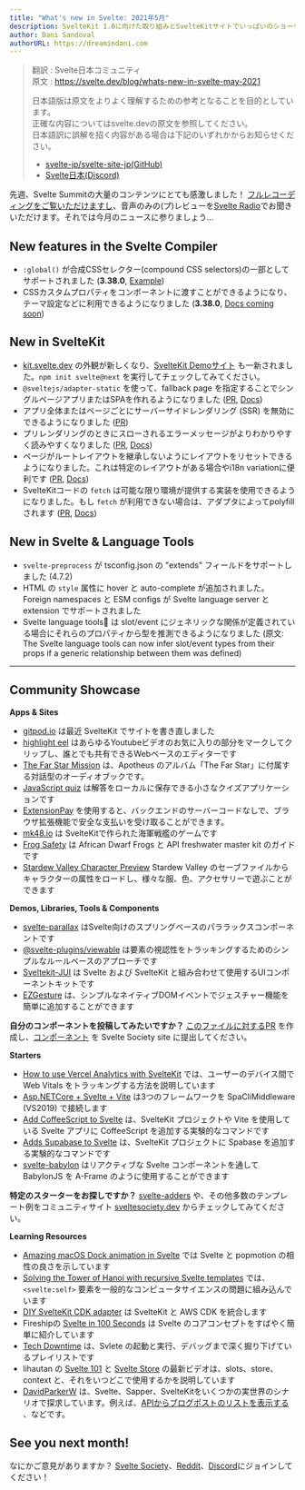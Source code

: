 ```yaml
---
title: "What's new in Svelte: 2021年5月"
description: SvelteKit 1.0に向けた取り組みとSvelteKitサイトでいっぱいのショーケース！
author: Dani Sandoval
authorURL: https://dreamindani.com
---
```

> 翻訳 : Svelte日本コミュニティ  
> 原文 : https://svelte.dev/blog/whats-new-in-svelte-may-2021
> 
> 日本語版は原文をよりよく理解するための参考となることを目的としています。  
> 正確な内容についてはsvelte.devの原文を参照してください。  
> 日本語訳に誤解を招く内容がある場合は下記のいずれかからお知らせください。
> - [svelte-jp/svelte-site-jp(GitHub)](https://github.com/svelte-jp/svelte-site-jp)
> - [Svelte日本(Discord)](https://discord.com/invite/YTXq3ZtBbx)

先週、Svelte Summitの大量のコンテンツにとても感激しました！ [フルレコーディングをご覧いただけますし](https://www.youtube.com/watch?v=fnr9XWvjJHw)、音声のみの(プ)レビューを[Svelte Radio](https://www.svelteradio.com/episodes/svelte-summit-party-episode)でお聞きいただけます。それでは今月のニュースに参りましょう…

## New features in the Svelte Compiler
- `:global()` が合成CSSセレクター(compound CSS selectors)の一部としてサポートされました (**3.38.0**, [Example](https://svelte.dev/repl/54148fd2af484f2c84977c94e523c7c5?version=3.38.0))
- CSSカスタムプロパティをコンポーネントに渡すことができるようになり、テーマ設定などに利用できるようになりました (**3.38.0**, [Docs coming soon](https://github.com/sveltejs/svelte/issues/6268))

## New in SvelteKit
- [kit.svelte.dev](https://kit.svelte.dev/) の外観が新しくなり、[SvelteKit Demoサイト](https://netlify.demo.svelte.dev/) も一新されました。`npm init svelte@next` を実行してチェックしてみてください。
- `@sveltejs/adapter-static` を使って、fallback page を指定することでシングルページアプリまたはSPAを作れるようになりました ([PR](https://github.com/sveltejs/kit/pull/1181), [Docs](https://github.com/sveltejs/kit/tree/master/packages/adapter-static))
- アプリ全体またはページごとにサーバーサイドレンダリング (SSR) を無効にできるようになりました ([PR](https://github.com/sveltejs/kit/pull/713))
- プリレンダリングのときにスローされるエラーメッセージがよりわかりやすく読みやすくなりました ([PR](https://github.com/sveltejs/kit/pull/1062), [Docs](https://kit.svelte.jp/docs/layouts#error-pages))
- ページがルートレイアウトを継承しないようにレイアウトをリセットできるようになりました。これは特定のレイアウトがある場合やi18n variationに便利です ([PR](https://github.com/sveltejs/kit/pull/1061), [Docs](https://kit.svelte.jp/docs/layouts#resets))
- SvelteKitコードの `fetch` は可能な限り環境が提供する実装を使用できるようになりました。もし `fetch` が利用できない場合は、アダプタによってpolyfillされます ([PR](https://github.com/sveltejs/kit/pull/1066), [Docs](https://kit.svelte.jp/docs/loading#input-fetch))

## New in Svelte & Language Tools
- `svelte-preprocess` が tsconfig.json の "extends" フィールドをサポートしました (4.7.2)
- HTML の `style` 属性に hover と auto-complete が追加されました。Foreign namespaces と ESM configs が Svelte language server と extension でサポートされました
- Svelte language tools は slot/event にジェネリックな関係が定義されている場合にそれらのプロパティから型を推測できるようになりました (原文: The Svelte language tools can now infer slot/event types from their props if a generic relationship between them was defined)

---

## Community Showcase

**Apps & Sites**

- [gitpod.io](https://github.com/gitpod-io/website) は最近 SvelteKit でサイトを書き直しました
- [highlight eel](https://highlighteel.com/) はあらゆるYoutubeビデオのお気に入りの部分をマークしてクリップし、誰とでも共有できるWebベースのエディターです
- [The Far Star Mission](https://thefarstar.apotheus.net/) は、Apotheus のアルバム「The Far Star」に付属する対話型のオーディオブックです。
- [JavaScript quiz](https://github.com/nclskfm/javascript-quiz) は解答をローカルに保存できる小さなクイズアプリケーションです
- [ExtensionPay](https://extensionpay.com/) を使用すると、バックエンドのサーバーコードなしで、ブラウザ拡張機能で安全な支払いを受け取ることができます。
- [mk48.io](https://mk48.io/) は SvelteKitで作られた海軍戦艦のゲームです
- [Frog Safety](https://frog-safety.vercel.app/) は African Dwarf Frogs と API freshwater master kit のガイドです
- [Stardew Valley Character Preview](https://github.com/overscore-media/stardew-valley-character-preview) Stardew Valley のセーブファイルからキャラクターの属性をロードし、様々な服、色、アクセサリーで遊ぶことができます


**Demos, Libraries, Tools & Components**

- [svelte-parallax](https://github.com/kindoflew/svelte-parallax) はSvelte向けのスプリングベースのパララックスコンポーネントです
- [@svelte-plugins/viewable](https://github.com/svelte-plugins/viewable) は要素の視認性をトラッキングするためのシンプルなルールベースのアプローチです
- [Sveltekit-JUI](https://github.com/Wolfr/sveltekit-jui) は Svelte および SvelteKit と組み合わせて使用するUIコンポーネントキットです
- [EZGesture](https://github.com/mhmd-22/ezgesture#integrating-with-other-frameworks) は、シンプルなネイティブDOMイベントでジェスチャー機能を簡単に追加することができます

**自分のコンポーネントを投稿してみたいですか？** [このファイルに対するPR](https://github.com/svelte-society/sveltesociety.dev/blob/master/src/pages/components/components.json) を作成し、[コンポーネント](https://sveltesociety.dev/components) を Svelte Society site に提出してください。


**Starters**
- [How to use Vercel Analytics with SvelteKit](https://ivoberger.com/posts/using-vercel-analytics-with-svelte-kit) では、ユーザーのデバイス間で Web Vitals をトラッキングする方法を説明しています
- [Asp.NETCore + Svelte + Vite](https://github.com/Kiho/aspcore-spa-cli/tree/master/samples/SviteSample) は3つのフレームワークを SpaCliMiddleware (VS2019) で接続します
- [Add CoffeeScript to Svelte](https://github.com/Leftium/coffeescript-adder) は、SvelteKit プロジェクトや Vite を使用している Svelte アプリに CoffeeScript を追加する実験的なコマンドです
- [Adds Supabase to Svelte](https://github.com/joshnuss/svelte-supabase) は、SvelteKit プロジェクトに Spabase を追加する実験的なコマンドです
- [svelte-babylon](https://github.com/SectorXUSA/svelte-babylon) はリアクティブな Svelte コンポーネントを通して BabylonJS を A-Frame のように使用することができます

**特定のスターターをお探しですか？** [svelte-adders](https://github.com/svelte-add/svelte-adders) や、その他多数のテンプレート例をコミュニティサイト [sveltesociety.dev](https://sveltesociety.dev/templates/) からチェックしてみてください。


**Learning Resources**
- [Amazing macOS Dock animation in Svelte](https://dev.to/puruvj/amazing-macos-dock-animation-in-svelte-5hfb) では Svelte と popmotion の相性の良さを示しています
- [Solving the Tower of Hanoi with recursive Svelte templates](https://geoffrich.net/posts/svelte-tower-of-hanoi/) では、`<svelte:self>` 要素を一般的なコンピュータサイエンスの問題に組み込んでいます
- [DIY SvelteKit CDK adapter](https://dev.to/juranki/diy-sveltekit-cdk-adapter-3enp) は SvelteKit と AWS CDK を統合します
- Fireshipの [Svelte in 100 Seconds](https://www.youtube.com/watch?v=rv3Yq-B8qp4) は Svelte のコアコンセプトをすばやく簡単に紹介しています
- [Tech Downtime](https://www.youtube.com/watch?v=tsePBA2JC7o&list=PLualcIC6WNK1LHIYx2Tg9AQfTQDv4zNPu) は、Svlete の起動と実行、デバッグまで深く掘り下げているプレイリストです
- lihautan の [Svelte 101](https://www.youtube.com/watch?v=rwYgOU0WmVk&list=PLoKaNN3BjQX3mxDEVG3oGJx2ByXnue_gR&index=59) と [Svelte Store](https://www.youtube.com/watch?v=p4GmT0trCPE&list=PLoKaNN3BjQX3fG-XOSwsPHtnV8FUY6lgK&index=19) の最新ビデオは、slots、store、context と、それをいつどこで使用するかを説明しています
- [DavidParkerW](https://www.youtube.com/c/DavidParkerW/playlists) は、Svelte、Sapper、SvelteKitをいくつかの実世界のシナリオで探求しています。例えば、[APIからブログポストのリストを表示する](https://www.youtube.com/watch?v=kAPVFgFnxaM&list=PLPqKsyEGhUna6cvm6d4vZNI6gbt_0S4Xx&index=15) 、などです。



## See you next month!

なにかご意見がありますか？ [Svelte Society](https://sveltesociety.dev/)、[Reddit](https://www.reddit.com/r/sveltejs/)、[Discord](https://discord.com/invite/yy75DKs)にジョインしてください！
